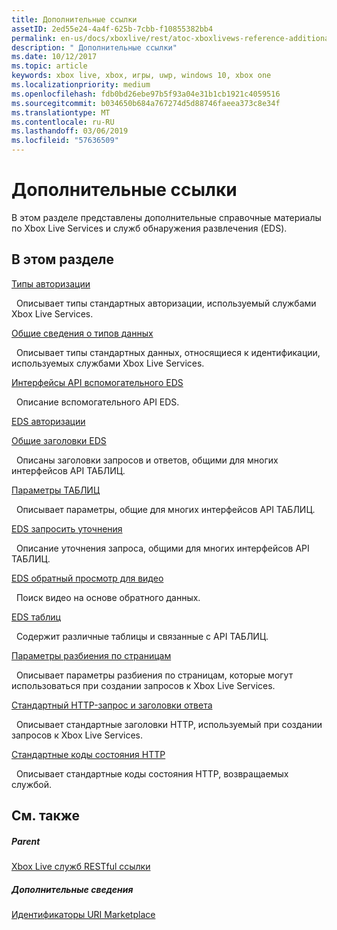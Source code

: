 ```yaml
---
title: Дополнительные ссылки
assetID: 2ed55e24-4a4f-625b-7cbb-f10855382bb4
permalink: en-us/docs/xboxlive/rest/atoc-xboxlivews-reference-additional.html
description: " Дополнительные ссылки"
ms.date: 10/12/2017
ms.topic: article
keywords: xbox live, xbox, игры, uwp, windows 10, xbox one
ms.localizationpriority: medium
ms.openlocfilehash: fdb0bd26ebe97b5f93a04e31b1cb1921c4059516
ms.sourcegitcommit: b034650b684a767274d5d88746faeea373c8e34f
ms.translationtype: MT
ms.contentlocale: ru-RU
ms.lasthandoff: 03/06/2019
ms.locfileid: "57636509"
---
```

# <a name="additional-reference"></a>Дополнительные ссылки

В этом разделе представлены дополнительные справочные материалы по Xbox Live Services и служб обнаружения развлечения (EDS).

<a id="ID4EZ"></a>


## <a name="in-this-section"></a>В этом разделе

[Типы авторизации](authorizationtypes.md)

&nbsp;&nbsp;Описывает типы стандартных авторизации, используемый службами Xbox Live Services.

[Общие сведения о типов данных](datatypeoverview.md)

&nbsp;&nbsp;Описывает типы стандартных данных, относящиеся к идентификации, используемых службами Xbox Live Services.

[Интерфейсы API вспомогательного EDS](eds-apis.md)

&nbsp;&nbsp;Описание вспомогательного API EDS.

[EDS авторизации](edsauthorization.md)

[Общие заголовки EDS](edscommonheaders.md)

&nbsp;&nbsp;Описаны заголовки запросов и ответов, общими для многих интерфейсов API ТАБЛИЦ.

[Параметры ТАБЛИЦ](edsparameters.md)

&nbsp;&nbsp;Описывает параметры, общие для многих интерфейсов API ТАБЛИЦ.

[EDS запросить уточнения](edsqueryrefiners.md)

&nbsp;&nbsp;Описание уточнения запроса, общими для многих интерфейсов API ТАБЛИЦ.

[EDS обратный просмотр для видео](edsreverselookup.md)

&nbsp;&nbsp;Поиск видео на основе обратного данных.

[EDS таблиц](edstables.md)

&nbsp;&nbsp;Содержит различные таблицы и связанные с API ТАБЛИЦ.

[Параметры разбиения по страницам](pagingparameters.md)

&nbsp;&nbsp;Описывает параметры разбиения по страницам, которые могут использоваться при создании запросов к Xbox Live Services.

[Стандартный HTTP-запрос и заголовки ответа](httpstandardheaders.md)

&nbsp;&nbsp;Описывает стандартные заголовки HTTP, используемый при создании запросов к Xbox Live Services.

[Стандартные коды состояния HTTP](httpstatuscodes.md)

&nbsp;&nbsp;Описывает стандартные коды состояния HTTP, возвращаемых службой.

<a id="ID4ECC"></a>


## <a name="see-also"></a>См. также

<a id="ID4EEC"></a>


##### <a name="parent"></a>Parent

 [Xbox Live служб RESTful ссылки](../atoc-xboxlivews-reference.md)


<a id="ID4EOC"></a>


##### <a name="further-information"></a>Дополнительные сведения

 [Идентификаторы URI Marketplace](../uri/marketplace/atoc-reference-marketplace.md)
